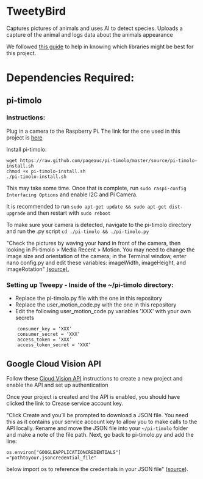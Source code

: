 # TweetyBird
Captures pictures of animals and uses AI to detect species. Uploads a capture of the animal and logs data about the animals appearance

We followed [this guide](https://magpi.raspberrypi.org/articles/wildlife-camera-object-recognition) to help in knowing which libraries might be best for this project.

# Dependencies Required:
## pi-timolo
### Instructions:
Plug in a camera to the Raspberry Pi.
The link for the one used in this project is [here](https://www.amazon.com/gp/product/B07JPLV5K1/)

Install pi-timolo:
```
wget https://raw.github.com/pageauc/pi-timolo/master/source/pi-timolo-install.sh
chmod +x pi-timolo-install.sh
./pi-timolo-install.sh
```
This may take some time.
Once that is complete, run `sudo raspi-config Interfacing Options` and enable I2C and Pi Camera.

It is recommended to run ```sudo apt-get update && sudo apt-get dist-upgrade```
and then restart with ```sudo reboot```

To make sure your camera is detected, navigate to the pi-timolo directory and run the .py script
```cd ./pi-timolo && ./pi-timolo.py```

"Check the pictures by waving your hand in front of the camera, then looking in Pi-timolo > Media Recent > Motion. You may need to change the image size and orientation of the camera; in the Terminal window, enter nano config.py and edit these variables: imageWidth, imageHeight, and imageRotation" [(source).](https://magpi.raspberrypi.org/articles/wildlife-camera-object-recognition)

### Setting up Tweepy - Inside of the ~/pi-timolo directory:
- Replace the pi-timolo.py file with the one in this repository
- Replace the user_motion_code.py with the one in this repository
- Edit the following user_motion_code.py variables 'XXX' with your own secrets 
```
    consumer_key = ‘XXX’
    consumer_secret = ‘XXX’
    access_token = ‘XXX’
    access_token_secret = ‘XXX’
```

## Google Cloud Vision API
Follow these [Cloud Vision API](https://cloud.google.com/vision/docs/before-you-begin) instructions to create a new project and enable the API and set up authentication

Once your project is created and the API is enabled, you should have clicked the link to Crease service account key.

"Click Create and you’ll be prompted to download a JSON file. You need this as it contains your service account key to allow you to make calls to the API locally. Rename and move the JSON file into your `~/pi-timolo` folder and make a note of the file path. Next, go back to pi-timolo.py and add the line: 

```os.environ["GOOGLEAPPLICATIONCREDENTIALS"] ="pathtoyour.jsoncredential_file"```

below import os to reference the credentials in your JSON file" ([source](https://magpi.raspberrypi.org/articles/wildlife-camera-object-recognition)).
